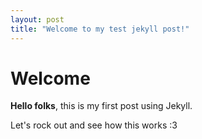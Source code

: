 ```yaml
---
layout: post
title: "Welcome to my test jekyll post!"
---
```

# Welcome

**Hello folks**, this is my first post using Jekyll.

Let's rock out and see how this works :3